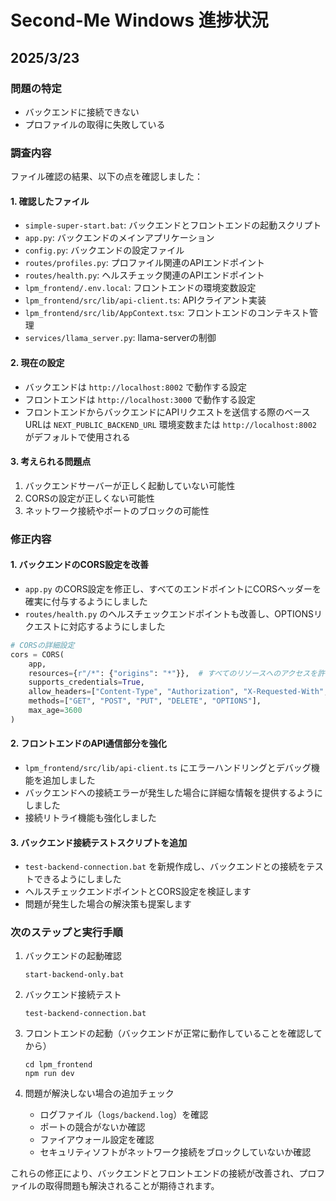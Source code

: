 # Second-Me Windows 進捗状況

## 2025/3/23

### 問題の特定
- バックエンドに接続できない
- プロファイルの取得に失敗している

### 調査内容
ファイル確認の結果、以下の点を確認しました：

#### 1. 確認したファイル
- `simple-super-start.bat`: バックエンドとフロントエンドの起動スクリプト
- `app.py`: バックエンドのメインアプリケーション
- `config.py`: バックエンドの設定ファイル
- `routes/profiles.py`: プロファイル関連のAPIエンドポイント
- `routes/health.py`: ヘルスチェック関連のAPIエンドポイント
- `lpm_frontend/.env.local`: フロントエンドの環境変数設定
- `lpm_frontend/src/lib/api-client.ts`: APIクライアント実装
- `lpm_frontend/src/lib/AppContext.tsx`: フロントエンドのコンテキスト管理
- `services/llama_server.py`: llama-serverの制御

#### 2. 現在の設定
- バックエンドは `http://localhost:8002` で動作する設定
- フロントエンドは `http://localhost:3000` で動作する設定
- フロントエンドからバックエンドにAPIリクエストを送信する際のベースURLは `NEXT_PUBLIC_BACKEND_URL` 環境変数または `http://localhost:8002` がデフォルトで使用される

#### 3. 考えられる問題点
1. バックエンドサーバーが正しく起動していない可能性
2. CORSの設定が正しくない可能性
3. ネットワーク接続やポートのブロックの可能性

### 修正内容

#### 1. バックエンドのCORS設定を改善
- `app.py` のCORS設定を修正し、すべてのエンドポイントにCORSヘッダーを確実に付与するようにしました
- `routes/health.py` のヘルスチェックエンドポイントも改善し、OPTIONSリクエストに対応するようにしました

```python
# CORSの詳細設定
cors = CORS(
    app, 
    resources={r"/*": {"origins": "*"}},  # すべてのリソースへのアクセスを許可
    supports_credentials=True,
    allow_headers=["Content-Type", "Authorization", "X-Requested-With", "Accept", "Origin"],
    methods=["GET", "POST", "PUT", "DELETE", "OPTIONS"],
    max_age=3600
)
```

#### 2. フロントエンドのAPI通信部分を強化
- `lpm_frontend/src/lib/api-client.ts` にエラーハンドリングとデバッグ機能を追加しました
- バックエンドへの接続エラーが発生した場合に詳細な情報を提供するようにしました
- 接続リトライ機能も強化しました

#### 3. バックエンド接続テストスクリプトを追加
- `test-backend-connection.bat` を新規作成し、バックエンドとの接続をテストできるようにしました
- ヘルスチェックエンドポイントとCORS設定を検証します
- 問題が発生した場合の解決策も提案します

### 次のステップと実行手順

1. バックエンドの起動確認
   ```
   start-backend-only.bat
   ```

2. バックエンド接続テスト
   ```
   test-backend-connection.bat
   ```

3. フロントエンドの起動（バックエンドが正常に動作していることを確認してから）
   ```
   cd lpm_frontend
   npm run dev
   ```

4. 問題が解決しない場合の追加チェック
   - ログファイル（`logs/backend.log`）を確認
   - ポートの競合がないか確認
   - ファイアウォール設定を確認
   - セキュリティソフトがネットワーク接続をブロックしていないか確認

これらの修正により、バックエンドとフロントエンドの接続が改善され、プロファイルの取得問題も解決されることが期待されます。
